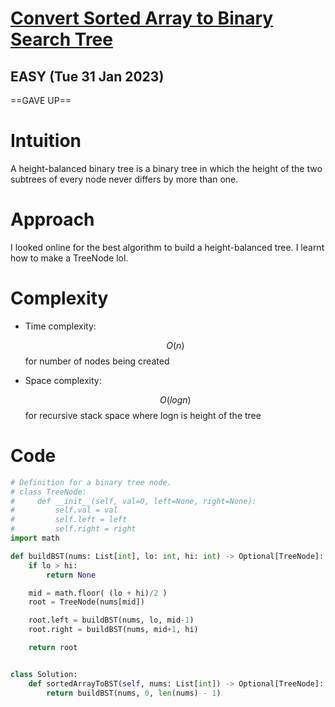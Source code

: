 # [Convert Sorted Array to Binary Search Tree](https://leetcode.com/problems/convert-sorted-array-to-binary-search-tree/)

## EASY (Tue 31 Jan 2023)

==GAVE UP==

# Intuition

<!-- Describe your first thoughts on how to solve this problem. -->

A height-balanced binary tree is a binary tree in which the height of the two subtrees of every node never differs by more than one.

# Approach

<!-- Describe your approach to solving the problem. -->

I looked online for the best algorithm to build a height-balanced tree. I learnt how to make a TreeNode lol.

# Complexity

- Time complexity:
  <!-- Add your time complexity here, e.g. $$O(n)$$ -->

  $$O(n)$$
  for number of nodes being created

- Space complexity:
  <!-- Add your space complexity here, e.g. $$O(n)$$ -->
  $$O(logn)$$
  for recursive stack space where logn is height of the tree

# Code

```py
# Definition for a binary tree node.
# class TreeNode:
#     def __init__(self, val=0, left=None, right=None):
#         self.val = val
#         self.left = left
#         self.right = right
import math

def buildBST(nums: List[int], lo: int, hi: int) -> Optional[TreeNode]:
    if lo > hi:
        return None

    mid = math.floor( (lo + hi)/2 )
    root = TreeNode(nums[mid])

    root.left = buildBST(nums, lo, mid-1)
    root.right = buildBST(nums, mid+1, hi)

    return root


class Solution:
    def sortedArrayToBST(self, nums: List[int]) -> Optional[TreeNode]:
        return buildBST(nums, 0, len(nums) - 1)
```
